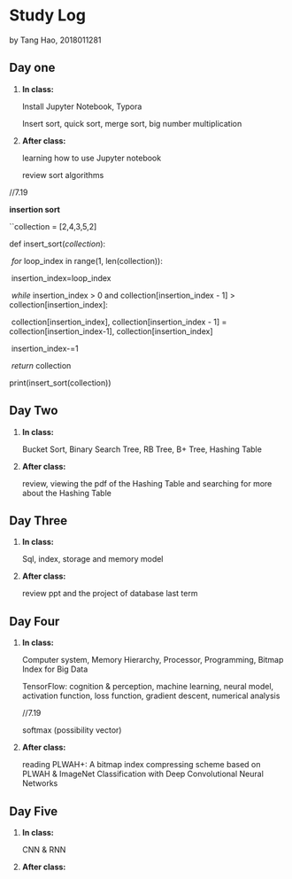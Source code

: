 # Study Log

by Tang Hao, 2018011281



## Day one

1. **In class:**

   Install Jupyter Notebook, Typora

   Insert sort, quick sort, merge sort, big number multiplication

2. **After class:**

   learning how to use Jupyter notebook

   review sort algorithms



//7.19

**insertion sort**

``collection = [2,4,3,5,2]



def insert_sort(*collection*):

​    *for* loop_index in range(1, len(collection)):

​        insertion_index=loop_index

​        *while* insertion_index > 0 and collection[insertion_index - 1] > collection[insertion_index]:

​            collection[insertion_index], collection[insertion_index - 1] = collection[insertion_index-1], collection[insertion_index]

​            insertion_index-=1

​    *return* collection



print(insert_sort(collection))



## Day Two

1. **In class:**

   Bucket Sort, Binary Search Tree, RB Tree, B+ Tree, Hashing Table

2. **After class:**

   review, viewing the pdf of the Hashing Table and searching for more about the Hashing Table

## Day Three

1. **In class:**

   Sql, index, storage and memory model

2. **After class:**

   review ppt and the project of database last term



## Day Four

1. **In class:**

   Computer system, Memory Hierarchy, Processor, Programming, Bitmap Index for Big Data

   TensorFlow: cognition & perception, machine learning, neural model, activation function, loss function, gradient descent, numerical analysis

   

   //7.19

   softmax (possibility vector)

2. **After class:**

   reading PLWAH+: A bitmap index compressing scheme based on PLWAH & ImageNet Classification with Deep Convolutional Neural Networks



## Day Five

1. **In class:**

   CNN & RNN

2. **After class:**

   